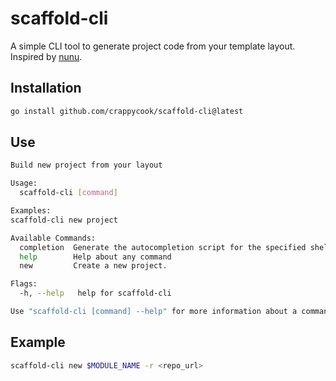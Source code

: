 # scaffold-cli

A simple CLI tool to generate project code from your template layout. Inspired by [nunu](https://github.com/go-nunu/nunu).

## Installation

```sh
go install github.com/crappycook/scaffold-cli@latest
```

## Use

```sh
Build new project from your layout

Usage:
  scaffold-cli [command]

Examples:
scaffold-cli new project

Available Commands:
  completion  Generate the autocompletion script for the specified shell
  help        Help about any command
  new         Create a new project.

Flags:
  -h, --help   help for scaffold-cli

Use "scaffold-cli [command] --help" for more information about a command.
```

## Example

```sh
scaffold-cli new $MODULE_NAME -r <repo_url>
```
